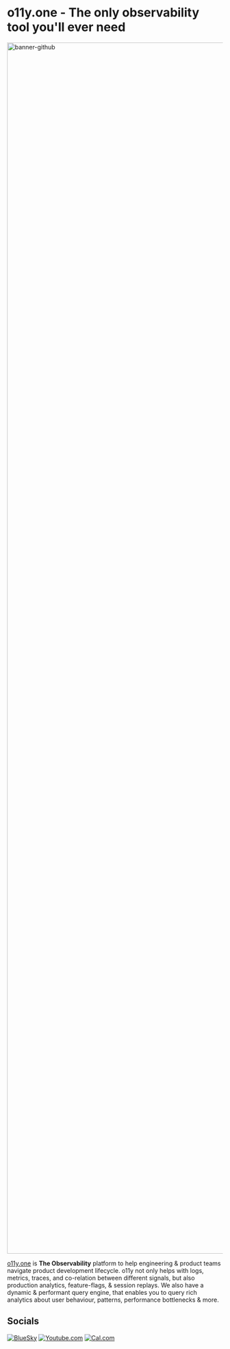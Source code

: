 # o11y.one - The only observability tool you'll ever need

<img width="5195" height="2827" alt="banner-github" src="https://github.com/user-attachments/assets/9f382e30-a1d0-4a05-9295-78a1aebec084" />

[o11y.one](https://o11y.one) is **The Observability** platform to help engineering & product teams navigate product development lifecycle.
o11y not only helps with logs, metrics, traces, and co-relation between different signals, but also production analytics,
feature-flags, & session replays. We also have a dynamic & performant query engine, that enables you to query rich
analytics about user behaviour, patterns, performance bottlenecks & more.

## Socials

[![BlueSky](https://img.shields.io/badge/Bsky.app-2CA5E0?style=flat-square&logo=bluesky&logoColor=white)](https://bsky.app/profile/o11y.one)
[![Youtube.com](https://img.shields.io/badge/Youtube-FF0000?style=flat-square&logo=youtube&logoColor=white)](https://www.youtube.com/@o11y-one-platform)
[![Cal.com](https://img.shields.io/badge/Cal.com-000000?style=flat-square&logo=caldotcom&logoColor=white)](https://cal.com/o11y.one)
